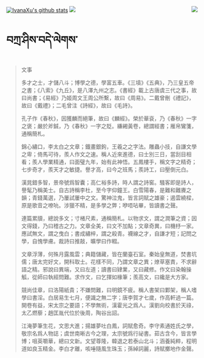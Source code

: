 [![IvanaXu's github stats](https://github-readme-stats.vercel.app/api?username=IvanaXu&show_icons=true&theme=vue-dark)](https://github.com/anuraghazra/github-readme-stats)
<img align="right" src="https://github-readme-stats.vercel.app/api/top-langs/?username=IvanaXu&langs_count=8&theme=graywhite" />
<img src="https://github-readme-stats.vercel.app/api/wakatime?username=IvanaXu&layout=compact&langs_count=8&theme=vue-dark&custom_title=Programming	Times/SinceJul.29.2021" />
# བཀྲ་ཤིས་བདེ་ལེགས་
> 文事
> 
> 多才之士，才儲八斗；博學之德，學富五車。《三墳》《五典》，乃三皇五帝之書；《八索》《九丘》，是八澤九州之志。《書經》載上古唐虞三代之事，故曰尚書；《易經》乃姬周文王周公所繫，故曰《周易》。二戴曾刪《禮記》，故曰《戴禮》；二毛曾注《詩經》，故曰《毛詩》。
> 
> 孔子作《春秋》，因獲麟而絕筆，故曰《麟經》。榮於華袞，乃《春秋》一字之褒；嚴於斧鋮，乃《春秋》一字之貶。縑緗黃卷，總謂經書；雁帛鸞箋，通稱簡札。
> 
> 錦心繡口，李太白之文章；鐵畫銀鉤，王羲之之字法。雕蟲小技，自謙文學之卑；倚馬可待，羨人作文之速。稱人近來進德，曰士別三日，當刮目相看；羨人學業精通，曰面璧九年，始有此神悟。五鳳樓手，稱文字之精奇；七步奇才，羨天才之敏捷。譽才高，曰今之班馬；羨詩工，曰壓倒元白。
> 
> 漢晁錯多智，景帝號爲智囊；高仁裕多詩，時人謂之詩窖。騷客即是詩人，譽髦乃稱美士。自古詩稱李杜，至今字仰鐘王。白雪陽春，是難和難賡之韻；青錢萬選，乃屢試屢中之文。驚神泣鬼，皆言詞賦之雄豪；遏雲繞樑，原是歌音之嘹喨。涉獵不精，是多學之弊；咿唔呫畢，皆讀書之聲。
> 
> 連篇累牘，總說多文；寸楮尺素，通稱簡札。以物求文，謂之潤筆之資；因文得錢，乃曰稽古之力。文章全美，曰文不加點；文章奇異，曰機杼一家。應試無文，謂之曳白；書成繡梓，謂之殺青。襪線之才，自謙才短；記問之學，自愧學膚。裁詩曰推敲，曠學曰作輟。
> 
> 文章浮薄，何殊月露風雲；典籍儲藏，皆在蘭臺石室。秦始皇無道，焚書坑儒；唐太完好文，開科取士。花樣不同，乃謂文章之異；燎草塞責，不求辭語之精。邪說曰異端，又曰左道；讀書曰肄業，又曰藏修。作文曰染翰操觚，從師曰執經問難。求作文，曰乞揮如椽筆；羨高文，曰纔是大方家。
> 
> 競尚佳章，曰洛陽紙貴；不嫌問難，曰明鏡不疲。稱人書架曰鄴架，稱人嗜學曰書淫。白居易生七月，便識之無二字；唐李賀才七歲，作高軒過一篇。開卷有益，宋太宗之要語；不學無術，漢霍光之爲人。漢劉向校書於天祿，太乙燃藜；趙匡胤代位於後周，陶谷出詔。
> 
> 江淹夢筆生花，文思大進；揚雄夢吐白鳳，詞賦愈奇。李守素通姓氏之學，敬宗名爲人物誌；虞世南晰古今之理，太宗號爲行祕書。茹古含今，皆言學博；咀英嚼華，總曰文新。文望尊隆，韓退之若泰山北斗；涵養純粹，程明道如良玉精金。李白才離，咳唾隨風生珠玉；孫綽詞麗，詩賦擲地作金聲。
>